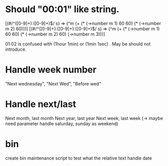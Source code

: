 # Should "00:01" like string.

[(#/^([0-9]+):([0-9]+)$/ s) =>
 (^m (+ (* (->number m 1) 60 60) (* (->number m 2) 60)))]
[(#/^([0-9]+):([0-9]+):([0-9]+)$/ s) =>
 (^m (+ (* (->number m 1) 60 60) (* (->number m 2) 60) (->number m 3)))]


01:02 is confused with (1hour 1min) or (1min 1sec) . May be should not introduce.


# Handle week number

"Next wednesday", "Next Wed", "Before wed"

# Handle next/last

Next month, last month
Next year, last year
Next week, last week (-> maybe need parameter handle saturday, sunday as weekend)

# bin

create bin maintenance script to test what the relative text handle date
